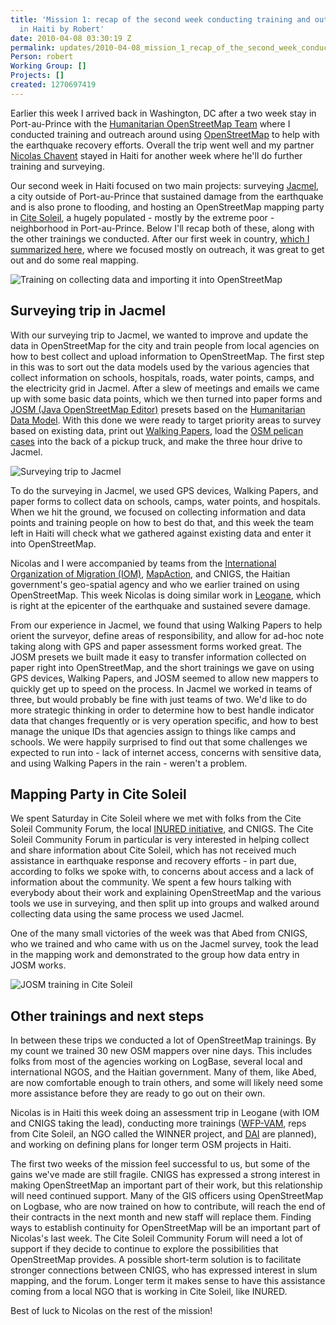```yaml
---
title: 'Mission 1: recap of the second week conducting training and outreach on OpenStreetMap
  in Haiti by Robert'
date: 2010-04-08 03:30:19 Z
permalink: updates/2010-04-08_mission_1_recap_of_the_second_week_conducting_training_and_outreach_on_openstree
Person: robert
Working Group: []
Projects: []
created: 1270697419
---
```


<p>Earlier this week I arrived back in Washington, DC after a two week stay in Port-au-Prince with the <a href="http://developmentseed.org/blog/2010/mar/19/headed-haiti-conduct-training-outreach-openstreetmap">Humanitarian OpenStreetMap Team</a> where I conducted training and outreach around using <a href="http://www.openstreetmap.org/">OpenStreetMap</a> to help with the earthquake recovery efforts. Overall the trip went well and my partner <a href="http://www.crisismappers.net/profile/NicolasChavent">Nicolas Chavent</a> stayed in Haiti for another week where he'll do further training and surveying.</p><p>Our second week in Haiti focused on two main projects: surveying <a href="http://en.wikipedia.org/wiki/Jacmel">Jacmel</a>, a city outside of Port-au-Prince that sustained damage from the earthquake and is also prone to flooding, and hosting an OpenStreetMap mapping party in <a href="http://en.wikipedia.org/wiki/Cite_Soleil">Cite Soleil</a>, a hugely populated - mostly by the extreme poor - neighborhood in Port-au-Prince. Below I'll recap both of these, along with the other trainings we conducted. After our first week in country, <a href="http://developmentseed.org/blog/2010/mar/30/humanitarian-openstreetmap-team-report-haiti">which I summarized here</a>, where we focused mostly on outreach, it was great to get out and do some real mapping.</p><p><img src="http://farm5.static.flickr.com/4038/4500895342_0306231856.jpg" alt="Training on collecting data and importing it into OpenStreetMap"></p><h2>Surveying trip in Jacmel</h2><p>With our surveying trip to Jacmel, we wanted to improve and update the data in OpenStreetMap for the city and train people from local agencies on how to best collect and upload information to OpenStreetMap. The first step in this was to sort out the data models used by the various agencies that collect information on schools, hospitals, roads, water points, camps, and the electricity grid in Jacmel. After a slew of meetings and emails we came up with some basic data points, which we then turned into paper forms and <a href="http://josm.openstreetmap.de/">JOSM (Java OpenStreetMap Editor)</a> presets based on the <a href="http://wiki.openstreetmap.org/wiki/Humanitarian_OSM_Tags#Humanitarian_Data_Model">Humanitarian Data Model</a>. With this done we were ready to target priority areas to survey based on existing data, print out <a href="http://walking-papers.org/">Walking Papers</a>, load the <a href="http://www.flickr.com/photos/developmentseed/4445466631/in/set-72157623527638143/">OSM pelican cases</a> into the back of a pickup truck, and make the three hour drive to Jacmel.</p><p><img src="http://farm3.static.flickr.com/2750/4497593337_48502971da.jpg" alt="Surveying trip to Jacmel"></p><p>To do the surveying in Jacmel, we used GPS devices, Walking Papers, and paper forms to collect data on schools, camps, water points, and hospitals. When we hit the ground, we focused on collecting information and data points and training people on how to best do that, and this week the team left in Haiti will check what we gathered against existing data and enter it into OpenStreetMap.</p><p>Nicolas and I were accompanied by teams from the <a href="http://www.iom.int/jahia/jsp/index.jsp">International Organization of Migration (IOM)</a>, <a href="http://www.mapaction.org/">MapAction</a>, and CNIGS, the Haitian government's geo-spatial agency and who we earlier trained on using OpenStreetMap. This week Nicolas is doing similar work in <a href="http://en.wikipedia.org/wiki/Leogane">Leogane</a>, which is right at the epicenter of the earthquake and sustained severe damage.</p><p>From our experience in Jacmel, we found that using Walking Papers to help orient the surveyor, define areas of responsibility, and allow for ad-hoc note taking along with GPS and paper assessment forms worked great. The JOSM presets we built made it easy to transfer information collected on paper right into OpenStreetMap, and the short trainings we gave on using GPS devices, Walking Papers, and JOSM seemed to allow new mappers to quickly get up to speed on the process. In Jacmel we worked in teams of three, but would probably be fine with just teams of two. We'd like to do more strategic thinking in order to determine how to best handle indicator data that changes frequently or is very operation specific, and how to best manage the unique IDs that agencies assign to things like camps and schools. We were happily surprised to find out that some challenges we expected to run into - lack of internet access, concerns with sensitive data, and using Walking Papers in the rain - weren't a problem.</p><h2>Mapping Party in Cite Soleil</h2><p>We spent Saturday in Cite Soleil where we met with folks from the Cite Soleil Community Forum, the local <a href="http://inured.org/">INURED initiative</a>, and CNIGS. The Cite Soleil Community Forum in particular is very interested in helping collect and share information about Cite Soleil, which has not received much assistance in earthquake response and recovery efforts - in part due, according to folks we spoke with, to concerns about access and a lack of information about the community. We spent a few hours talking with everybody about their work and explaining OpenStreetMap and the various tools we use in surveying, and then split up into groups and walked around collecting data using the same process we used Jacmel.</p><p>One of the many small victories of the week was that Abed from CNIGS, who we trained and who came with us on the Jacmel survey, took the lead in the mapping work and demonstrated to the group how data entry in JOSM works.</p><p><img src="http://farm5.static.flickr.com/4071/4498229198_b1ce72ca51.jpg" alt="JOSM training in Cite Soleil"></p><h2>Other trainings and next steps</h2><p>In between these trips we conducted a lot of OpenStreetMap trainings. By my count we trained 30 new OSM mappers over nine days. This includes folks from most of the agencies working on LogBase, several local and international NGOS, and the Haitian government. Many of them, like Abed, are now comfortable enough to train others, and some will likely need some more assistance before they are ready to go out on their own.</p><p>Nicolas is in Haiti this week doing an assessment trip in Leogane (with IOM and CNIGS taking the lead), conducting more trainings (<a href="http://twitter.com/wfpvam">WFP-VAM</a>, reps from Cite Soleil, an NGO called the WINNER project, and <a href="http://www.dai.com/">DAI</a> are planned), and working on defining plans for longer term OSM projects in Haiti.</p><p>The first two weeks of the mission feel successful to us, but some of the gains we've made are still fragile. CNIGS has expressed a strong interest in making OpenStreetMap an important part of their work, but this relationship will need continued support. Many of the GIS officers using OpenStreetMap on Logbase, who are now trained on how to contribute, will reach the end of their contracts in the next month and new staff will replace them. Finding ways to establish continuity for OpenStreetMap will be an important part of Nicolas's last week. The Cite Soleil Community Forum will need a lot of support if they decide to continue to explore the possibilities that OpenStreetMap provides. A possible short-term solution is to facilitate stronger connections between CNIGS, who has expressed interest in slum mapping, and the forum. Longer term it makes sense to have this assistance coming from a local NGO that is working in Cite Soleil, like INURED.</p><p>Best of luck to Nicolas on the rest of the mission!</p>
